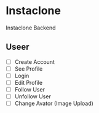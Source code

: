 # Instaclone

Instaclone Backend

## Useer

- [ ] Create Account
- [ ] See Profile
- [ ] Login
- [ ] Edit Profile
- [ ] Follow User
- [ ] Unfollow User
- [ ] Change Avator (Image Upload)
